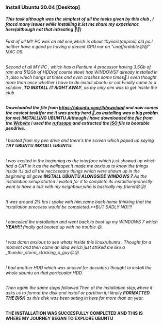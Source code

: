 ### Install Ubuntu 20.04 [Desktop]

##### This task although was the simplest of all the tasks given by this club , I faced many issues while installing it.**let me share my experience here**(although not that intresting 😬😬)
###### First of all MY PC was an old one,which is about 10years(approx) old pc.I  neither have a good pc having a decent GPU nor an "unaffordable😄😄" MAC OS.
###### Second of all MY PC , which has a Pentium 4 processor having 3.5Gb of ram and 512Gb of HDD(of course slow) has WINDOWS7 already installed in it ,also which hangs at times and even crashes some times🤷.I even thought more than once whether i have to do install ubuntu or not.Finally came to a solution ,**TO INSTALL IT RIGHT AWAY**, as my only aim was to get inside the club

##### Downloaded the file from https://ubuntu.com/#download and now comes the easiest task(for me it was pretty hard 😬,as installing was a big problm for me) **INSTALLING UBUNTU**.Although i have downloaded the file from the [Website](https://ubuntu.com/#download) i used the [rufusapp](https://rufus.ie/en/) and extracted the [ISO](https://www.google.com/search?channel=fs&client=ubuntu&q=ISO+file) file to  bootable pendrive.
###### I booted from my pen drive and there's the screen which poped up saying **TRY UBUNTU**  **INSTALL UBUNTU**.
###### I was excited in the beginning as the interface which just showed up which had a CAT in it as the wallpaper.It made me anxious to know the things inside it.I did all the neccesaary things which were shown up in the beginning all gave **INSTALL UBUNTU ALONGSIDE WINDOWS 7**.As the installation setup started i waited for it to complete its installtion(honestly went to have a talk with my neighbour,who is basically my friend😜😜) 
###### It was around 2⅛ hrs i spoke with him,came back home thinking that the installation preocess would be completed.**BUT SADLY NO!!!!
###### I cancelled the installation and went back to boot up my WINDOWS 7 which **YEAH!!!** *finally got booted up* with no trouble 😄.
###### I was damn anxious to see whats inside this linux/ubuntu . Thought for a moment and then came an idea which just striked me like a _thunder_storm_stricking_a_guy😜😜.
###### I had another HDD which was unused for decades.I thought to install the whole ubuntu on that particualar HDD.
###### Then again the same steps followed.Then at the installation step,where it asks us to format the disk and install or partition it,i litrally **FORMATTED THE DISK** as this disk was been sitting in here for more than an year.
#### **THE INSTALLATION WAS SUCCESFULLY COMPLETED AND THIS IS WHERE MY JOURNEY BEGAN TO EXPLORE** **UBUNTU**

                       

